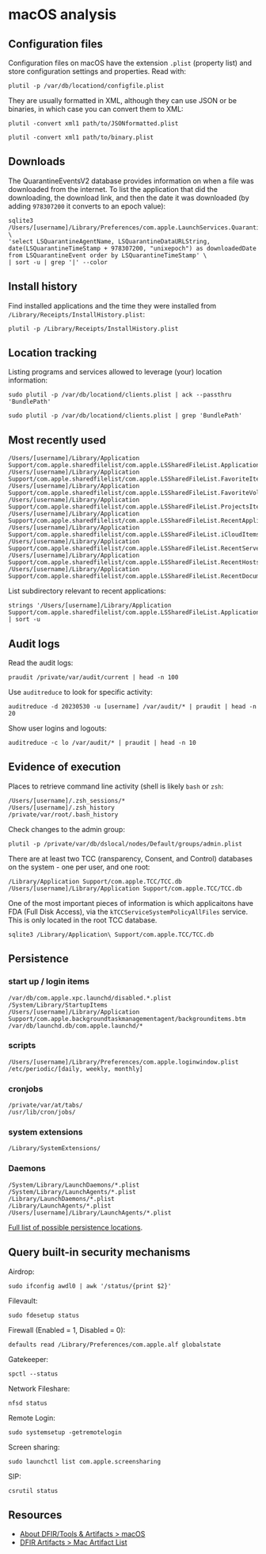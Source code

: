 # macOS analysis

## Configuration files

Configuration files on macOS have the extension `.plist` (property list) and store configuration settings and properties. Read with:

    plutil -p /var/db/locationd/configfile.plist

They are usually formatted in XML, although they can use JSON or be binaries, in which case you can convert them to XML:

    plutil -convert xml1 path/to/JSONformatted.plist

    plutil -convert xml1 path/to/binary.plist

## Downloads

The QuarantineEventsV2 database provides information on when a file was downloaded from the internet. To list the application that did the downloading, the download link, and then the date it was downloaded (by adding `978307200` it converts to an epoch value):

```shell
sqlite3 /Users/[username]/Library/Preferences/com.apple.LaunchServices.QuarantineEventsV2 \
'select LSQuarantineAgentName, LSQuarantineDataURLString, date(LSQuarantineTimeStamp + 978307200, "unixepoch") as downloadedDate from LSQuarantineEvent order by LSQuarantineTimeStamp' \
| sort -u | grep '|' --color
```

## Install history

Find installed applications and the time they were installed from `/Library/Receipts/InstallHistory.plist`:

```shell
plutil -p /Library/Receipts/InstallHistory.plist
```

## Location tracking

Listing programs and services allowed to leverage (your) location information:

```shell
sudo plutil -p /var/db/locationd/clients.plist | ack --passthru 'BundlePath'
```

```shell
sudo plutil -p /var/db/locationd/clients.plist | grep 'BundlePath'
```

## Most recently used

```text
/Users/[username]/Library/Application Support/com.apple.sharedfilelist/com.apple.LSSharedFileList.ApplicationRecentDocuments 
/Users/[username]/Library/Application Support/com.apple.sharedfilelist/com.apple.LSSharedFileList.FavoriteItems.sfl2   
/Users/[username]/Library/Application Support/com.apple.sharedfilelist/com.apple.LSSharedFileList.FavoriteVolumes.sfl2   
/Users/[username]/Library/Application Support/com.apple.sharedfilelist/com.apple.LSSharedFileList.ProjectsItems.sfl2   
/Users/[username]/Library/Application Support/com.apple.sharedfilelist/com.apple.LSSharedFileList.RecentApplications.sfl2
/Users/[username]/Library/Application Support/com.apple.sharedfilelist/com.apple.LSSharedFileList.iCloudItems.sfl2
/Users/[username]/Library/Application Support/com.apple.sharedfilelist/com.apple.LSSharedFileList.RecentServers.sfl2
/Users/[username]/Library/Application Support/com.apple.sharedfilelist/com.apple.LSSharedFileList.RecentHosts.sfl2
/Users/[username]/Library/Application Support/com.apple.sharedfilelist/com.apple.LSSharedFileList.RecentDocuments.sfl2
```

List subdirectory relevant to recent applications:

```text
strings '/Users/[username]/Library/Application Support/com.apple.sharedfilelist/com.apple.LSSharedFileList.ApplicationRecentDocuments/' | sort -u
```

## Audit logs

Read the audit logs:

```shell
praudit /private/var/audit/current | head -n 100
```

Use `auditreduce` to look for specific activity:

```shell
auditreduce -d 20230530 -u [username] /var/audit/* | praudit | head -n 20
```

Show user logins and logouts:

```shell
auditreduce -c lo /var/audit/* | praudit | head -n 10
```

## Evidence of execution

Places to retrieve command line activity (shell is likely `bash` or `zsh`:

```shell
/Users/[username]/.zsh_sessions/*
/Users/[username]/.zsh_history
/private/var/root/.bash_history
```

Check changes to the admin group:

```shell
plutil -p /private/var/db/dslocal/nodes/Default/groups/admin.plist
```

There are at least two TCC (ransparency, Consent, and Control) databases on the system - one per user, and one root:

```text
/Library/Application Support/com.apple.TCC/TCC.db
/Users/[username]/Library/Application Support/com.apple.TCC/TCC.db
```

One of the most important pieces of information is which applicaitons have FDA (Full Disk Access), via the `kTCCServiceSystemPolicyAllFiles` service. This is only located in the root TCC database.

```shell
sqlite3 /Library/Application\ Support/com.apple.TCC/TCC.db
```

## Persistence

### start up / login items

    /var/db/com.apple.xpc.launchd/disabled.*.plist
    /System/Library/StartupItems
    /Users/[username]/Library/Application Support/com.apple.backgroundtaskmanagementagent/backgrounditems.btm
    /var/db/launchd.db/com.apple.launchd/*

### scripts

    /Users/[username]/Library/Preferences/com.apple.loginwindow.plist
    /etc/periodic/[daily, weekly, monthly]

### cronjobs 

    /private/var/at/tabs/
    /usr/lib/cron/jobs/ 

### system extensions

    /Library/SystemExtensions/

### Daemons

    /System/Library/LaunchDaemons/*.plist
    /System/Library/LaunchAgents/*.plist 
    /Library/LaunchDaemons/*.plist 
    /Library/LaunchAgents/*.plist 
    /Users/[username]/Library/LaunchAgents/*.plist

[Full list of possible persistence locations](https://gist.github.com/jipegit/04d1c577f20922adcd2cfd90698c151b).

## Query built-in security mechanisms

Airdrop:

    sudo ifconfig awdl0 | awk '/status/{print $2}'

Filevault:

    sudo fdesetup status

Firewall (Enabled = 1, Disabled = 0):

    defaults read /Library/Preferences/com.apple.alf globalstate

Gatekeeper:

    spctl --status

Network Fileshare:

    nfsd status

Remote Login:

    sudo systemsetup -getremotelogin

Screen sharing:

    sudo launchctl list com.apple.screensharing

SIP:

    csrutil status

## Resources

* [About DFIR/Tools & Artifacts > macOS](https://aboutdfir.com/toolsandartifacts/macos/)
* [DFIR Artifacts > Mac Artifact List](https://dfirartifacts.com/mac-artifacts/)